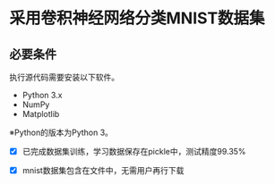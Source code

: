 # 采用卷积神经网络分类MNIST数据集

## 必要条件
执行源代码需要安装以下软件。

* Python 3.x
* NumPy
* Matplotlib

※Python的版本为Python 3。

- [x] 已完成数据集训练，学习数据保存在pickle中，测试精度99.35%
- [x] mnist数据集包含在文件中，无需用户再行下载

